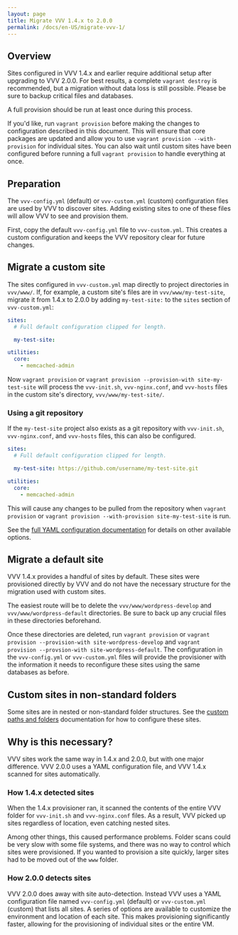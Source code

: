 ```yaml
---
layout: page
title: Migrate VVV 1.4.x to 2.0.0
permalink: /docs/en-US/migrate-vvv-1/
---
```


## Overview

Sites configured in VVV 1.4.x and earlier require additional setup after upgrading to VVV 2.0.0. For best results, a complete `vagrant destroy` is recommended, but a migration without data loss is still possible. Please be sure to backup critical files and databases.

A full provision should be run at least once during this process.

If you'd like, run `vagrant provision` before making the changes to configuration described in this document. This will ensure that core packages are updated and allow you to use `vagrant provision --with-provision` for individual sites. You can also wait until custom sites have been configured before running a full `vagrant provision` to handle everything at once.

## Preparation

The `vvv-config.yml` (default) or `vvv-custom.yml` (custom) configuration files are used by VVV to discover sites. Adding existing sites to one of these files will allow VVV to see and provision them.

First, copy the default `vvv-config.yml` file to `vvv-custom.yml`. This creates a custom configuration and keeps the VVV repository clear for future changes.

## Migrate a custom site

The sites configured in `vvv-custom.yml` map directly to project directories in `vvv/www/`. If, for example, a custom site's files are in `vvv/www/my-test-site`, migrate it from 1.4.x to 2.0.0 by adding `my-test-site:` to the `sites` section of `vvv-custom.yml`:

```YAML
sites:
  # Full default configuration clipped for length.

  my-test-site:

utilities:
  core:
    - memcached-admin
```

Now `vagrant provision` or `vagrant provision --provision-with site-my-test-site` will process the `vvv-init.sh`, `vvv-nginx.conf`, and `vvv-hosts` files in the custom site's directory, `vvv/www/my-test-site/`.

### Using a git repository

If the `my-test-site` project also exists as a git repository with `vvv-init.sh`, `vvv-nginx.conf`, and `vvv-hosts` files, this can also be configured.

```YAML
sites:
  # Full default configuration clipped for length.

  my-test-site: https://github.com/username/my-test-site.git

utilities:
  core:
    - memcached-admin
```

This will cause any changes to be pulled from the repository when `vagrant provision` or `vagrant provision --with-provision site-my-test-site` is run.

See the [full YAML configuration documentation](vvv-config.yml.md) for details on other available options.

## Migrate a default site

VVV 1.4.x provides a handful of sites by default. These sites were provisioned directly by VVV and do not have the necessary structure for the migration used with custom sites.

The easiest route will be to delete the `vvv/www/wordpress-develop` and `vvv/www/wordpress-default` directories. Be sure to back up any crucial files in these directories beforehand.

Once these directories are deleted, run `vagrant provision` or `vagrant provision --provision-with site-wordpress-develop` and `vagrant provision --provsion-with site-wordpress-default`. The configuration in the `vvv-config.yml` or `vvv-custom.yml` files will provide the provisioner with the information it needs to reconfigure these sites using the same databases as before.

## Custom sites in non-standard folders

Some sites are in nested or non-standard folder structures. See the [custom paths and folders](adding-a-new-site/custom-paths-and-folders.md) documentation for how to configure these sites.

## Why is this necessary?

VVV sites work the same way in 1.4.x and 2.0.0, but with one major difference. VVV 2.0.0 uses a YAML configuration file, and VVV 1.4.x scanned for sites automatically.

### How 1.4.x detected sites

When the 1.4.x provisioner ran, it scanned the contents of the entire VVV folder for `vvv-init.sh` and `vvv-nginx.conf` files. As a result, VVV picked up sites regardless of location, even catching nested sites.

Among other things, this caused performance problems. Folder scans could be very slow with some file systems, and there was no way to control which sites were provisioned. If you wanted to provision a site quickly, larger sites had to be moved out of the `www` folder.

### How 2.0.0 detects sites

VVV 2.0.0 does away with site auto-detection. Instead VVV uses a YAML configuration file named `vvv-config.yml` (default) or `vvv-custom.yml` (custom) that lists all sites. A series of options are available to customize the environment and location of each site. This makes provisioning significantly faster, allowing for the provisioning of individual sites or the entire VM.
